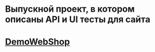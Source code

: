 # Выпускной проект, в котором описаны API и UI тесты для сайта 
# [DemoWebShop](https://demowebshop.tricentis.com/)